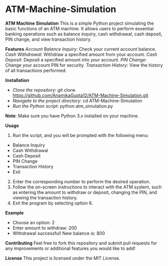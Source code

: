 # ATM-Machine-Simulation
**ATM Machine Simulation**
This is a simple Python project simulating the basic functions of an ATM machine. It allows users to perform essential banking operations such as balance inquiry, cash withdrawal, cash deposit, PIN change, and view transaction history.

**Features**
*Account Balance Inquiry*: Check your current account balance.
*Cash Withdrawal*: Withdraw a specified amount from your account.
*Cash Deposit*: Deposit a specified amount into your account.
*PIN Change*: Change your account PIN for security.
*Transaction History*: View the history of all transactions performed.

**Installation**
- *Clone the repository*: git clone https://github.com/AnamikaGupta12/ATM-Machine-Simulation.git
- *Navigate to the project directory*: cd ATM-Machine-Simulation
- *Run the Python script*: python atm_simulation.py

**Note**: Make sure you have Python 3.x installed on your machine.

**Usage**
1. Run the script, and you will be prompted with the following menu:
  - Balance Inquiry
  - Cash Withdrawal
  - Cash Deposit
  - PIN Change
  - Transaction History
  - Exit
2. Enter the corresponding number to perform the desired operation.
3. Follow the on-screen instructions to interact with the ATM system, such as entering the amount to withdraw or deposit, changing the PIN, and viewing the transaction history.
4. Exit the program by selecting option 6.

**Example**
- Choose an option: 2
- Enter amount to withdraw: 200
- Withdrawal successful! New balance is: 800

**Contributing**
Feel free to fork this repository and submit pull requests for any improvements or additional features you would like to add!

**License**
This project is licensed under the MIT License.
